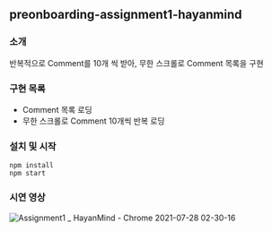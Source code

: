 ## preonboarding-assignment1-hayanmind

### 소개
반복적으로 Comment를 10개 씩 받아, 무한 스크롤로 Comment 목록을 구현

### 구현 목록
* Comment 목록 로딩
* 무한 스크롤로 Comment 10개씩 반복 로딩

### 설치 및 시작
```
npm install
npm start
```
### 시연 영상
![Assignment1 _ HayanMind - Chrome 2021-07-28 02-30-16](https://user-images.githubusercontent.com/54504352/127201394-1cd61c27-3f52-4cbf-8745-cbc3337cc3d2.gif)

